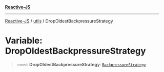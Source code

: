 [**Reactive-JS**](../../README.md)

***

[Reactive-JS](../../README.md) / [utils](../README.md) / DropOldestBackpressureStrategy

# Variable: DropOldestBackpressureStrategy

> `const` **DropOldestBackpressureStrategy**: [`BackpressureStrategy`](../type-aliases/BackpressureStrategy.md)
